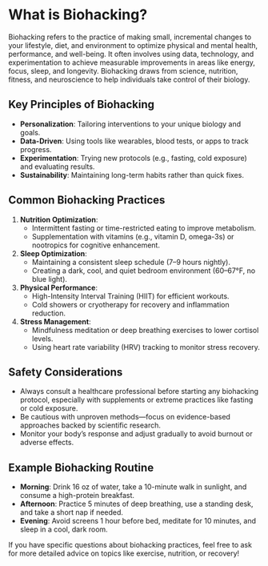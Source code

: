 # What is Biohacking?

Biohacking refers to the practice of making small, incremental changes to your lifestyle, diet, and environment to optimize physical and mental health, performance, and well-being. It often involves using data, technology, and experimentation to achieve measurable improvements in areas like energy, focus, sleep, and longevity. Biohacking draws from science, nutrition, fitness, and neuroscience to help individuals take control of their biology.

## Key Principles of Biohacking
- **Personalization**: Tailoring interventions to your unique biology and goals.
- **Data-Driven**: Using tools like wearables, blood tests, or apps to track progress.
- **Experimentation**: Trying new protocols (e.g., fasting, cold exposure) and evaluating results.
- **Sustainability**: Maintaining long-term habits rather than quick fixes.

## Common Biohacking Practices
1. **Nutrition Optimization**:
   - Intermittent fasting or time-restricted eating to improve metabolism.
   - Supplementation with vitamins (e.g., vitamin D, omega-3s) or nootropics for cognitive enhancement.
2. **Sleep Optimization**:
   - Maintaining a consistent sleep schedule (7–9 hours nightly).
   - Creating a dark, cool, and quiet bedroom environment (60–67°F, no blue light).
3. **Physical Performance**:
   - High-Intensity Interval Training (HIIT) for efficient workouts.
   - Cold showers or cryotherapy for recovery and inflammation reduction.
4. **Stress Management**:
   - Mindfulness meditation or deep breathing exercises to lower cortisol levels.
   - Using heart rate variability (HRV) tracking to monitor stress recovery.

## Safety Considerations
- Always consult a healthcare professional before starting any biohacking protocol, especially with supplements or extreme practices like fasting or cold exposure.
- Be cautious with unproven methods—focus on evidence-based approaches backed by scientific research.
- Monitor your body’s response and adjust gradually to avoid burnout or adverse effects.

## Example Biohacking Routine
- **Morning**: Drink 16 oz of water, take a 10-minute walk in sunlight, and consume a high-protein breakfast.
- **Afternoon**: Practice 5 minutes of deep breathing, use a standing desk, and take a short nap if needed.
- **Evening**: Avoid screens 1 hour before bed, meditate for 10 minutes, and sleep in a cool, dark room.

If you have specific questions about biohacking practices, feel free to ask for more detailed advice on topics like exercise, nutrition, or recovery!

